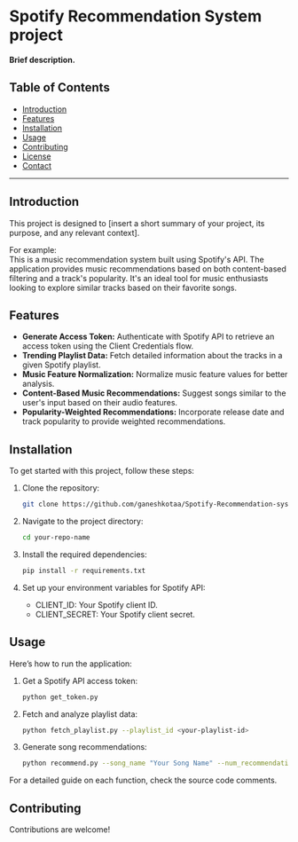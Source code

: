 #  Spotify Recommendation System project

**Brief description.**

## Table of Contents
- [Introduction](#introduction)
- [Features](#features)
- [Installation](#installation)
- [Usage](#usage)
- [Contributing](#contributing)
- [License](#license)
- [Contact](#contact)

---

## Introduction

This project is designed to [insert a short summary of your project, its purpose, and any relevant context]. 

For example:  
This is a music recommendation system built using Spotify's API. The application provides music recommendations based on both content-based filtering and a track's popularity. It's an ideal tool for music enthusiasts looking to explore similar tracks based on their favorite songs.

## Features

- **Generate Access Token:** Authenticate with Spotify API to retrieve an access token using the Client Credentials flow.
- **Trending Playlist Data:** Fetch detailed information about the tracks in a given Spotify playlist.
- **Music Feature Normalization:** Normalize music feature values for better analysis.
- **Content-Based Music Recommendations:** Suggest songs similar to the user's input based on their audio features.
- **Popularity-Weighted Recommendations:** Incorporate release date and track popularity to provide weighted recommendations.

## Installation

To get started with this project, follow these steps:

1. Clone the repository:
    ```bash
    git clone https://github.com/ganeshkotaa/Spotify-Recommendation-system-
    ```
2. Navigate to the project directory:
    ```bash
    cd your-repo-name
    ```
3. Install the required dependencies:
    ```bash
    pip install -r requirements.txt
    ```

4. Set up your environment variables for Spotify API:
    - CLIENT_ID: Your Spotify client ID.
    - CLIENT_SECRET: Your Spotify client secret.
  
## Usage

Here’s how to run the application:

1. Get a Spotify API access token:
    ```bash
    python get_token.py
    ```
2. Fetch and analyze playlist data:
    ```bash
    python fetch_playlist.py --playlist_id <your-playlist-id>
    ```
3. Generate song recommendations:
    ```bash
    python recommend.py --song_name "Your Song Name" --num_recommendations 5
    ```

For a detailed guide on each function, check the source code comments.

## Contributing

Contributions are welcome! 
